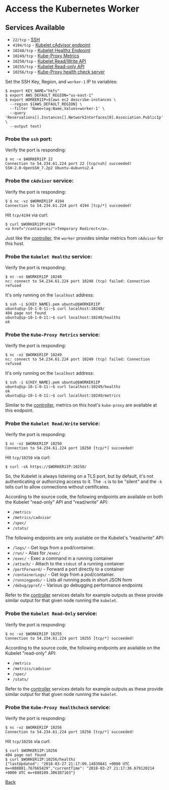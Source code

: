 # Access the Kubernetes Worker

## Services Available

- `22/tcp` - [SSH](https://openssh.org)
- `4194/tcp` - [Kubelet cAdvisor endpoint](https://github.com/google/cadvisor)
- `10248/tcp` - [Kubelet Healthz Endpoint](https://kubernetes.io/docs/reference/generated/kubelet/)
- `10249/tcp` - [Kube-Proxy Metrics](https://kubernetes.io/docs/reference/generated/kube-proxy/)
- `10250/tcp` - [Kubelet Read/Write API](https://kubernetes.io/docs/reference/generated/kubelet)
- `10255/tcp` - [Kubelet Read-only API](https://kubernetes.io/docs/reference/generated/kubelet)
- `10256/tcp` - [Kube-Proxy health check server](https://kubernetes.io/docs/reference/generated/kube-proxy/)

Set the SSH Key, Region, and `worker-1` IP to variables:

```
$ export KEY_NAME="hkfs"
$ export AWS_DEFAULT_REGION="us-east-1"
$ export WORKER1IP=$(aws ec2 describe-instances \
  --region ${AWS_DEFAULT_REGION} \
  --filter 'Name=tag:Name,Values=worker-1' \
  --query 'Reservations[].Instances[].NetworkInterfaces[0].Association.PublicIp' \
  --output text)
```

### Probe the `ssh` port:

Verify the port is responding:
```
$ nc -v $WORKER1IP 22
Connection to 54.234.61.224 port 22 [tcp/ssh] succeeded!
SSH-2.0-OpenSSH_7.2p2 Ubuntu-4ubuntu2.4
```

### Probe the `cAdvisor` service:

Verify the port is responding:
```
$ $ nc -vz $WORKER1IP 4194
Connection to 54.234.61.224 port 4194 [tcp/*] succeeded!
```
Hit `tcp/4194` via curl:
```
$ curl $WORKER1IP:4194
<a href="/containers/">Temporary Redirect</a>.
```

Just like the [controller](direct-controller.md), the `worker` provides similar metrics from `cAdvisor` for this host.

### Probe the `Kubelet Healthz` service:

Verify the port is responding:
```
$ nc -vz $WORKER1IP 10248
nc: connect to 54.234.61.224 port 10248 (tcp) failed: Connection refused
```

It's only running on the `localhost` address:
```
$ ssh -i ${KEY_NAME}.pem ubuntu@$WORKER1IP
ubuntu@ip-10-1-0-11:~$ curl localhost:10248/
404 page not found
ubuntu@ip-10-1-0-11:~$ curl localhost:10248/healthz
ok
```

### Probe the `Kube-Proxy Metrics` service:

Verify the port is responding:
```
$ nc -vz $WORKER1IP 10249
nc: connect to 54.234.61.224 port 10249 (tcp) failed: Connection refused
```

It's only running on the `localhost` address:
```
$ ssh -i ${KEY_NAME}.pem ubuntu@$WORKER1IP
ubuntu@ip-10-1-0-11:~$ curl localhost:10249/healthz
ok
ubuntu@ip-10-1-0-11:~$ curl localhost:10249/metrics
```

Similar to the [controller](direct-controller.md), metrics on this host's `kube-proxy` are available at this endpoint.

### Probe the `Kubelet Read/Write` service:

Verify the port is responding:
```
$ nc -vz $WORKER1IP 10250
Connection to 54.234.61.224 port 10250 [tcp/*] succeeded!
```

Hit `tcp/10250` via curl:

```
$ curl -sk https://$WORKER1IP:10250/
```

So, the Kubelet is always listening on a TLS port, but by default, it's not authenticating or authorizing access to it.  The `-s` is to be "silent" and the `-k` tells curl to allow connections without certificates.

According to the source code, the following endpoints are available on both the Kubelet "read-only" API and "read/write" API:

- `/metrics`
- `/metrics/cadvisor`
- `/spec/`
- `/stats/`

The following endpoints are only available on the Kubelet's "read/write" API:
- `/logs/` - Get logs from a pod/container.
- `/run/` - Alias for `/exec/`
- `/exec/` - Exec a command in a running container
- `/attach/` - Attach to the `stdout` of a running container
- `/portForward/` - Forward a port directly to a container
- `/containerLogs/` - Get logs from a pod/container.
- `/runningpods/` - Lists all running pods in short JSON form
- `/debug/pprof/` - Various go debugging performance endpoints

Refer to the [controller](direct-controller.md#probe-the-kubelet-readwrite-service) services details for example outputs as these provide similar output for that given node running the `kubelet`.

### Probe the `Kubelet Read-Only` service:

Verify the port is responding:
```
$ nc -vz $WORKER1IP 10255
Connection to 54.234.61.224 port 10255 [tcp/*] succeeded!
```
According to the source code, the following endpoints are available on the Kubelet "read-only" API:

- `/metrics`
- `/metrics/cadvisor`
- `/spec/`
- `/stats/`

Refer to the [controller](direct-controller.md) services details for example outputs as these provide similar output for that given node running the `kubelet`.

### Probe the `Kube-Proxy Healthcheck` service:

Verify the port is responding:
```
$ nc -vz $WORKER1IP 10256
Connection to 54.234.61.224 port 10256 [tcp/*] succeeded!
```
Hit `tcp/10256` via curl:
```
$ curl $WORKER1IP:10256
404 page not found
$ curl $WORKER1IP:10256/healthz
{"lastUpdated": "2018-03-27 21:17:09.14039841 +0000 UTC m=+888081.767665429","currentTime": "2018-03-27 21:17:36.679120214 +0000 UTC m=+888109.306387163"}
```

[Back](/README.md#level-0-attacks)
